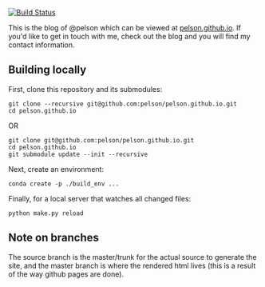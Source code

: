 [![Build Status](https://travis-ci.org/pelson/pelson.github.io.svg?branch=source)](https://travis-ci.org/pelson/pelson.github.io)

This is the blog of @pelson which can be viewed at [pelson.github.io](https://pelson.github.io).
If you'd like to get in touch with me, check out the blog and you will find my contact information.

## Building locally

First, clone this repository and its submodules:

    git clone --recursive git@github.com:pelson/pelson.github.io.git
    cd pelson.github.io

OR

    git clone git@github.com:pelson/pelson.github.io.git
    cd pelson.github.io
    git submodule update --init --recursive

Next, create an environment:

    conda create -p ./build_env ...

Finally, for a local server that watches all changed files:

    python make.py reload


Note on branches
----------------
The source branch is the master/trunk for the actual source to generate the site, and the master branch is where
the rendered html lives (this is a result of the way github pages are done). 
